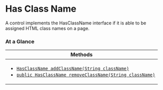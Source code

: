 <!-- ---
sidebar_position: 1
--- -->


# Has Class Name

A control implements the HasClassName interface if it is able to be assigned HTML class names on a page.

### At a Glance

| Methods |
|------------|
| <ul><li>[`HasClassName addClassName(String className)`](#)</li><li>[`public HasClassName removeClassName(String className)`](#)</li></ul>|